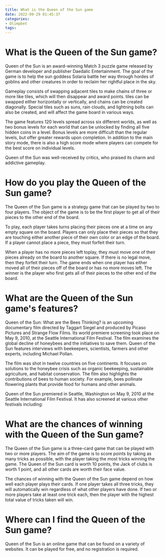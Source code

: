 ```yaml
---
title: What is the Queen of the Sun game 
date: 2022-09-29 01:45:37
categories:
- Olimpbet
tags:
---
```



#  What is the Queen of the Sun game? 

Queen of the Sun is an award-winning Match 3 puzzle game released by German developer and publisher Daedalic Entertainment. The goal of the game is to help the sun goddess Solaria battle her way through hordes of goblins and other creatures in order to reclaim her rightful place in the sky.

Gameplay consists of swapping adjacent tiles to make chains of three or more like tiles, which will then disappear and award points. tiles can be swapped either horizontally or vertically, and chains can be created diagonally. Special tiles such as suns, rain clouds, and lightning bolts can also be created, and will affect the game board in various ways.

The game features 120 levels spread across six different worlds, as well as two bonus levels for each world that can be unlocked by finding all five hidden coins in a level. Bonus levels are more difficult than the regular levels, but offer greater rewards upon completion. In addition to the main story mode, there is also a high score mode where players can compete for the best score on individual levels.

Queen of the Sun was well-received by critics, who praised its charm and addictive gameplay.

#  How do you play the Queen of the Sun game? 

The Queen of the Sun game is a strategy game that can be played by two to four players. The object of the game is to be the first player to get all of their pieces to the other end of the board. 

To play, each player takes turns placing their pieces one at a time on any empty square on the board. Players can only place their pieces so that they are touching either another piece of their own color or an edge of the board. If a player cannot place a piece, they must forfeit their turn. 

When a player has no more pieces left toplay, they must move one of their pieces already on the board to another square. If there is no legal move, then they forfeit their turn. The game ends when one player has either moved all of their pieces off of the board or has no more moves left. The winner is the player who first gets all of their pieces to the other end of the board.

#  What are the Queen of the Sun game's features?

Queen of the Sun: What are the Bees Thinking? is an upcoming documentary film directed by Taggart Siegel and produced by Picaso Pictures and Strange Flow Films. Its world premiere screening took place on May 9, 2010, at the Seattle International Film Festival. The film examines the global decline of honeybees and the initiatives to save them. Queen of the Sun features interviews with beekeepers, scientists, farmers and other experts, including Michael Pollan.

The film was shot in twelve countries on five continents. It focuses on solutions to the honeybee crisis such as organic beekeeping, sustainable agriculture, and habitat conservation. The film also highlights the contributions of bees to human society. For example, bees pollinate flowering plants that provide food for humans and other animals.

Queen of the Sun premiered in Seattle, Washington on May 9, 2010 at the Seattle International Film Festival. It has also screened at various other festivals including:

#  What are the chances of winning with the Queen of the Sun game? 

The Queen of the Sun game is a three-card game that can be played with two or more players. The aim of the game is to score points by taking as many tricks as possible, with the player taking the most tricks winning the game. The Queen of the Sun card is worth 10 points, the Jack of clubs is worth 1 point, and all other cards are worth their face value.

The chances of winning with the Queen of the Sun game depend on how well each player plays their cards. If one player takes all three tricks, they will automatically win regardless of what other players have done. If two or more players take at least one trick each, then the player with the highest total value of tricks taken will win.

#  Where can I find the Queen of the Sun game?

Queen of the Sun is an online game that can be found on a variety of websites. It can be played for free, and no registration is required.